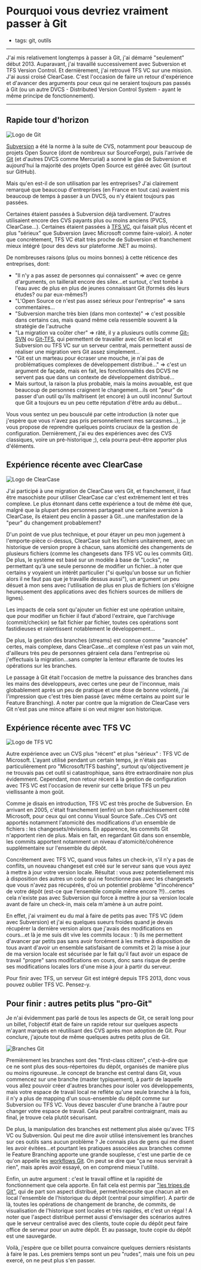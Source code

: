 Pourquoi vous devriez vraiment passer à Git
===========================================

- tags: git, outils

-----------------

J'ai mis relativement longtemps à passer à Git, j'ai démarré "seulement" début 2013. Auparavant, j'ai travaillé successivement avec Subversion et TFS Version Control. Et dernièrement, j'ai retrouvé TFS VC sur une mission. J'ai aussi croisé ClearCase. C'est l'occasion de faire un retour d'expérience et d'avancer des arguments pour ceux qui ne seraient toujours pas passés à Git (ou un autre DVCS - Distributed Version Control System - ayant le même principe de fonctionnement).

------------------

## Rapide tour d'horizon

<img alt="Logo de Git" class="img-float-left img-bg-white" src="/images/git.png"/>

[Subversion](https://subversion.apache.org/) a été la norme à la suite de CVS, notamment pour beaucoup de projets Open Source (dont de nombreux sur SourceForge), puis l'arrivée de [Git](https://git-scm.com/) (et d'autres DVCS comme Mercurial) a sonné le glas de Subversion et aujourd'hui la majorité des projets Open Source est géréé avec Git (surtout sur GitHub).

Mais qu'en est-il de son utilisation par les entreprises? J'ai clairement remarqué que beaucoup d'entreprises (en France en tout cas) avaient mis beaucoup de temps à passer à un DVCS, ou n'y étaient toujours pas passées.

Certaines étaient passées à Subversion déjà tardivement. D'autres utilisaient encore des CVS payants plus ou moins anciens (PVCS, ClearCase...). Certaines étaient passées à [TFS VC](https://www.visualstudio.com/en-us/docs/tfvc/overview), qui faisait plus récent et plus "sérieux" que Subversion (avec Microsoft comme faire-valoir). A noter que concrètement, TFS VC était très proche de Subversion et franchement mieux intégré (pour des devs sur plateforme .NET au moins).

De nombreuses raisons (plus ou moins bonnes) à cette réticence des entreprises, dont:

* "Il n'y a pas assez de personnes qui connaissent" => avec ce genre d'arguments, on taillerait encore des silex...et surtout, c'est tombé à l'eau avec de plus en plus de jeunes connaissant Git (formés dès leurs études? ou par eux-mêmes?)
* "L'Open Source ce n'est pas assez sérieux pour l'entreprise" => sans commentaires...
* "Subversion marche très bien (dans mon contexte)" => c'est possible dans certains cas, mais quand même cela ressemble souvent à la stratégie de l'autruche
* "La migration va coûter cher" => râté, il y a plusieurs outils comme [Git-SVN](https://git-scm.com/book/fr/v1/Git-et-les-autres-syst%C3%A8mes-Git-et-Subversion) ou [Git-TFS](https://github.com/git-tfs/git-tfs), qui permettent de travailler avec Git en local et Subversion ou TFS VC sur un serveur central, mais permettent aussi de réaliser une migration vers Git assez simplement...
* "Git est un marteau pour écraser une mouche, je n'ai pas de problématiques complexes de développement distribué..." => c'est un argument de façade, mais en fait, les fonctionnalités des DCVS ne servent pas que dans un contexte de développement distribué...
* Mais surtout, la raison la plus probable, mais la moins avouable, est que beaucoup de personnes craignent le changement...ils ont "peur" de passer d'un outil qu'ils maîtrisent (et encore) à un outil inconnu! Surtout que Git a toujours eu un peu cette réputation d'être ardu au début...

Vous vous sentez un peu bousculé par cette introduction (à noter que j'espère que vous n'avez pas pris personnellement mes sarcasmes...), je vous propose de reprendre quelques points cruciaux de la gestion de configuration. Dernièrement, j'ai eu des expériences avec des CVS classiques, voire un pré-historique ;), cela pourra peut-être apporter plus d'éléments.

## Expérience récente avec ClearCase

<img alt="Logo de ClearCase" class="img-float-left" src="/images/IBM-ClearCase.png"/>

J'ai participé à une migration de ClearCase vers Git, et franchement, il faut être masochiste pour utiliser ClearCase car c'est extrêmement lent et très complexe. Le plus étonnant dans cette expérience a tout de même été que, malgré que la plupart des personnes partageait une certaine aversion à ClearCase, ils étaient peu enclin à passer à Git...une manifestation de la "peur" du changement probablement?

D'un point de vue plus technique, et pour étayer un peu mon jugement à l'emporte-pièce ci-dessus, ClearCase suit les fichiers unitairement, avec un historique de version propre à chacun, sans atomicité des changements de plusieurs fichiers (comme les changesets dans TFS VC ou les commits Git). De plus, le système est basé sur un modèle à base de "Locks", ne permettant qu'à une seule personne de modifier un fichier...à noter que certains y voyaient un intérêt particulier ("si quelqu'un bosse sur un fichier alors il ne faut pas que je travaille dessus aussi"), un argument un peu désuet à mon sens avec l'utilisation de plus en plus de fichiers (on s'éloigne heureusement des applications avec des fichiers sources de milliers de lignes).

Les impacts de cela sont qu'ajouter un fichier est une opération unitaire, que pour modifier un fichier il faut d'abord l'extraire, que l'archivage (commit/checkin) se fait fichier par fichier, toutes ces opérations sont fastidieuses et ralentissent notablement le développement...

De plus, la gestion des branches (streams) est connue comme "avancée" certes, mais complexe, dans ClearCase...et complexe n'est pas un vain mot, d'ailleurs très peu de personnes géraient cela dans l'entreprise où j'effectuais la migration...sans compter la lenteur effarante de toutes les opérations sur les branches. 

Le passage à Git était l'occasion de mettre la puissance des branches dans les mains des développeurs, avec certes une peur de l'inconnue, mais globablement après un peu de pratique et une dose de bonne volonté, j'ai l'impression que c'est très bien passé (avec même certains au point sur le Feature Branching). A noter par contre que la migration de ClearCase vers Git n'est pas une mince affaire si on veut migrer son historique. 

## Expérience récente avec TFS VC

<img alt="Logo de TFS VC" class="img-float-left" src="/images/TFS-logo.png"/>

Autre expérience avec un CVS plus "récent" et plus "sérieux" : TFS VC de Microsoft. L'ayant utilisé pendant un certain temps, je n'étais pas particulièrement pro "Microsoft/TFS bashing", surtout qu'objectivement je ne trouvais pas cet outil si catastrophique, sans être extraordinaire non plus évidemment. Cependant, mon retour récent à la gestion de configuration avec TFS VC est l'occasion de revenir sur cette brique TFS un peu viellissante à mon goût.

Comme je disais en introduction, TFS VC est très proche de Subversion. En arrivant en 2005, c'était franchement (enfin) un bon rafraichissement côté Microsoft, pour ceux qui ont connu Visual Source Safe...Ces CVS ont apportés notamment l'atomicité des modifications d'un ensemble de fichiers : les changesets/révisions. En apparence, les commits Git n'apportent rien de plus. Mais en fait, en regardant Git dans son ensemble, les commits apportent notamment un niveau d'atomicité/cohérence supplémentaire sur l'ensemble du dépôt. 

Concrêtement avec TFS VC, quand vous faites un check-in, s'il n'y a pas de conflits, un nouveau changeset est créé sur le serveur sans que vous ayez à mettre à jour votre version locale. Résultat : vous avez potentiellement mis à disposition des autres un code qui ne fonctionne pas avec les changesets que vous n'avez pas récupérés, d'où un potentiel problème "d'incohérence" de votre dépôt (est-ce que l'ensemble compile même encore ?!)...certes cela n'existe pas avec Subversion qui force à mettre à jour sa version locale avant de faire un check-in, mais cela m'amène à un autre point.

En effet, j'ai vraiment eu du mal à faire de petits pas avec TFS VC (idem avec Subversion) et j'ai eu quelques sueurs froides quand je devais récupérer la dernière version alors que j'avais des modifications en cours...et là je me suis dit vive les commits locaux : 1) ils me permettent d'avancer par petits pas sans avoir forcément à les mettre à disposition de tous avant d'avoir un ensemble satisfaisant de commits et 2) la mise à jour de ma version locale est sécurisée par le fait qu'il faut avoir un espace de travail "propre" sans modifications en cours, donc sans risque de perdre ses modifications locales lors d'une mise à jour à partir du serveur.

Pour finir avec TFS, un serveur Git est intégré depuis TFS 2013, donc vous pouvez oublier TFS VC. Pensez-y.

## Pour finir : autres petits plus "pro-Git"

Je n'ai évidemment pas parlé de tous les aspects de Git, ce serait long pour un billet, l'objectif était de faire un rapide retour sur quelques aspects m'ayant marqués en réutilisant des CVS après mon adoption de Git. Pour conclure, j'ajoute tout de même quelques autres petits plus de Git.

<img alt="Branches Git" class="img-float-right" src="/images/GitBranching.jpg"/>

Premièrement les branches sont des "first-class citizen", c'est-à-dire que ce ne sont plus des sous-répertoires du dépôt, organisés de manière plus ou moins rigoureuse...le concept de branche est central dans Git, vous commencez sur une branche (master typiquement), à partir de laquelle vous allez pouvoir créer d'autres branches pour isoler vos développements, mais votre espace de travail local ne reflète qu'une seule branche à la fois, il n'y a plus de mapping d'un sous-ensemble du dépôt comme sur Subversion ou TFS VC. Vous devez basculer d'une branche à l'autre pour changer votre espace de travail. Cela peut paraîtrei contraignant, mais au final, je trouve cela plutôt sécurisant.

De plus, la manipulation des branches est nettement plus aisée qu'avec TFS VC ou Subversion. Qui peut me dire avoir utilisé intensivement les branches sur ces outils sans aucun problème ? Je connais plus de gens qui me disent les avoir évitées...et pourtant les pratiques associées aux branches comme le Feature Branching apporte une grande souplesse, c'est une partie de ce qu'on appelle les [workflows Git](https://www.atlassian.com/git/tutorials/comparing-workflows/). On peut se dire que "ça ne nous servirait à rien", mais après avoir essayé, on en comprend mieux l'utilité.

Enfin, un autre argument : c'est le travail offline et la rapidité de fonctionnement que cela apporte. En fait cela est permis par ["les tripes de Git"](https://git-scm.com/book/fr/v1/Les-tripes-de-Git), qui de part son aspect distribué, permet/nécessite que chacun ait en local l'ensemble de l'historique du dépôt (central pour simplifier). A partir de là, toutes les opérations de changement de branche, de commits, de visualisation de l'historique sont locales et très rapides, et c'est un régal ! A noter que l'aspect distribué permet aussi d'envisager des scénarios autres que le serveur centralisé avec des clients, toute copie du dépôt peut faire office de serveur pour un autre dépôt. Et au passage, toute copie du dépôt est une sauvegarde.

Voilà, j'espère que ce billet pourra convaincre quelques derniers résistants à faire le pas. Les premiers temps sont un peu "rudes", mais une fois un peu exercé, on ne peut plus s'en passer.

